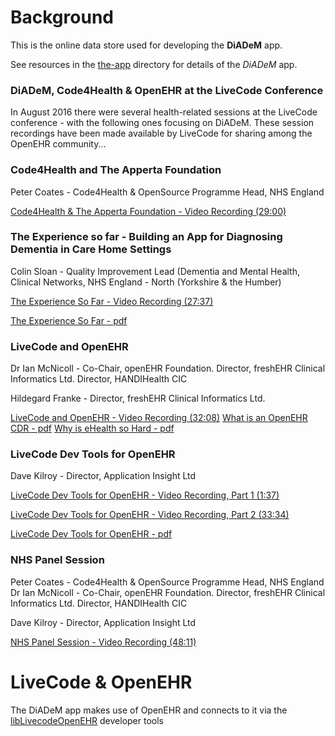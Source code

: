 # Background
This is the online data store used for developing the **DiADeM** app.

See resources in the [the-app](the-app/) directory for details of the *DiADeM* app.



### DiADeM, Code4Health & OpenEHR at the LiveCode Conference
In August 2016 there were several health-related sessions at the LiveCode conference - with the following ones focusing on DiADeM. These session recordings have been made available by LiveCode for sharing among the OpenEHR community...

### Code4Health and The Apperta Foundation
Peter Coates - Code4Health & OpenSource Programme Head, NHS England

[Code4Health & The Apperta Foundation - Video Recording (29:00)](http://livecode.wistia.com/medias/afi3nnqzno?embedType=async&videoFoam=true&videoWidth=0)

### The Experience so far - Building an App for Diagnosing Dementia in Care Home Settings
Colin Sloan - Quality Improvement Lead (Dementia and Mental Health, Clinical Networks, NHS England - North (Yorkshire & the Humber)

[The Experience So Far - Video Recording (27:37)](http://livecode.wistia.com/medias/bm8nqyzv72?embedType=async&videoFoam=true&videoWidth=0)

[The Experience So Far - pdf](/presentations/Colin_Sloane_Experience_so_far_Building_an_App_for_Dementia.pdf)

### LiveCode and OpenEHR
Dr Ian McNicoll - Co-Chair, openEHR Foundation. Director, freshEHR Clinical Informatics Ltd. Director, HANDIHealth CIC

Hildegard Franke - Director, freshEHR Clinical Informatics Ltd.

[LiveCode and OpenEHR - Video Recording (32:08)](http://livecode.wistia.com/medias/mivw33kp4u?embedType=async&videoFoam=true&videoWidth=0)
[What is an OpenEHR CDR - pdf](/presentations/Ian_McNicoll_What_is_an_openEHR_CDR.pdf)
[Why is eHealth so Hard - pdf](/presentations/Hildegard_Franke_Why_is_eHealth_so_Hard.pdf)

### LiveCode Dev Tools for OpenEHR
Dave Kilroy - Director, Application Insight Ltd

[LiveCode Dev Tools for OpenEHR - Video Recording, Part 1 (1:37)](http://livecode.wistia.com/medias/4bl2nrbpa6?embedType=async&videoFoam=true&videoWidth=0)

[LiveCode Dev Tools for OpenEHR - Video Recording, Part 2 (33:34)](http://livecode.wistia.com/medias/hbt7axceiu?embedType=async&videoFoam=true&videoWidth=0)

[LiveCode Dev Tools for OpenEHR - pdf](/presentations/Dave_Kilroy_LiveCode_Dev_Tools_for_OpenEHR-3.pdf)

### NHS Panel Session
Peter Coates - Code4Health & OpenSource Programme Head, NHS England
Dr Ian McNicoll - Co-Chair, openEHR Foundation. Director, freshEHR Clinical Informatics Ltd. Director, HANDIHealth CIC

Dave Kilroy - Director, Application Insight Ltd

[NHS Panel Session - Video Recording (48:11)](http://livecode.wistia.com/medias/rcb8ts0gb8?embedType=async&videoFoam=true&videoWidth=0)

# LiveCode & OpenEHR
The DiADeM app makes use of OpenEHR and connects to it via the [libLivecodeOpenEHR](https://github.com/ApplicationInsight/lib-LiveCode-OpenEHR) developer tools
